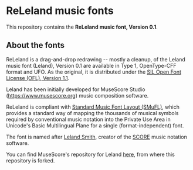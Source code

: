 # ReLeland music fonts

This repository contains the **ReLeland music font, Version 0.1**.

## About the fonts

ReLeland is a drag-and-drop redrawing -- mostly a cleanup, of the Leland music font (Leland), Version 0.1 are available in Type 1, OpenType-CFF format and UFO. As the original, it is distributed under the [SIL Open Font License (OFL), Version 1.1](./LICENSE.txt).

Leland has been initially developed for MuseScore Studio (https://www.musescore.org) music composition software.

ReLeland is compliant with [Standard Music Font Layout (SMuFL)](https://w3c.github.io/smufl/), which provides a standard way of mapping the thousands of musical symbols required by conventional music notation into the Private Use Area in Unicode's Basic Multilingual Plane for a single (format-independent) font.

The font is named after [Leland Smith](https://en.wikipedia.org/wiki/Leland_Smith), creator of the [SCORE](https://en.wikipedia.org/wiki/SCORE_(software)) music notation software.

You can find MuseScore's repository for Leland [here](https://github.com/MuseScoreFonts/Leland), from where this repository is forked.
